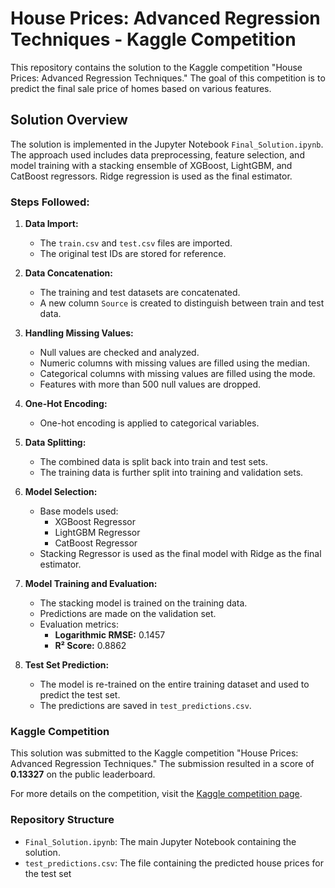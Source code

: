 # House Prices: Advanced Regression Techniques - Kaggle Competition

This repository contains the solution to the Kaggle competition "House Prices: Advanced Regression Techniques." The goal of this competition is to predict the final sale price of homes based on various features.

## Solution Overview

The solution is implemented in the Jupyter Notebook `Final_Solution.ipynb`. The approach used includes data preprocessing, feature selection, and model training with a stacking ensemble of XGBoost, LightGBM, and CatBoost regressors. Ridge regression is used as the final estimator.

### Steps Followed:

1. **Data Import:**
   - The `train.csv` and `test.csv` files are imported.
   - The original test IDs are stored for reference.

2. **Data Concatenation:**
   - The training and test datasets are concatenated.
   - A new column `Source` is created to distinguish between train and test data.

3. **Handling Missing Values:**
   - Null values are checked and analyzed.
   - Numeric columns with missing values are filled using the median.
   - Categorical columns with missing values are filled using the mode.
   - Features with more than 500 null values are dropped.

4. **One-Hot Encoding:**
   - One-hot encoding is applied to categorical variables.

5. **Data Splitting:**
   - The combined data is split back into train and test sets.
   - The training data is further split into training and validation sets.

6. **Model Selection:**
   - Base models used:
     - XGBoost Regressor
     - LightGBM Regressor
     - CatBoost Regressor
   - Stacking Regressor is used as the final model with Ridge as the final estimator.

7. **Model Training and Evaluation:**
   - The stacking model is trained on the training data.
   - Predictions are made on the validation set.
   - Evaluation metrics:
     - **Logarithmic RMSE:** 0.1457
     - **R² Score:** 0.8862

8. **Test Set Prediction:**
   - The model is re-trained on the entire training dataset and used to predict the test set.
   - The predictions are saved in `test_predictions.csv`.

### Kaggle Competition

This solution was submitted to the Kaggle competition "House Prices: Advanced Regression Techniques." The submission resulted in a score of **0.13327** on the public leaderboard.

For more details on the competition, visit the [Kaggle competition page](https://www.kaggle.com/competitions/house-prices-advanced-regression-techniques/overview).

### Repository Structure

- `Final_Solution.ipynb`: The main Jupyter Notebook containing the solution.
- `test_predictions.csv`: The file containing the predicted house prices for the test set

